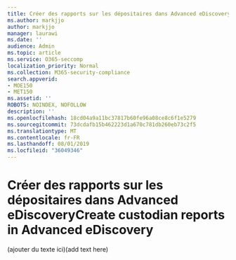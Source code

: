 ```yaml
---
title: Créer des rapports sur les dépositaires dans Advanced eDiscovery
ms.author: markjjo
author: markjjo
manager: laurawi
ms.date: ''
audience: Admin
ms.topic: article
ms.service: O365-seccomp
localization_priority: Normal
ms.collection: M365-security-compliance
search.appverid:
- MOE150
- MET150
ms.assetid: ''
ROBOTS: NOINDEX, NOFOLLOW
description: ''
ms.openlocfilehash: 18cd04a9a11bc37817b60fe96a08ce8c6f1e5279
ms.sourcegitcommit: 73dcdafb15b462223d1a670c781db260eb73c2f5
ms.translationtype: MT
ms.contentlocale: fr-FR
ms.lasthandoff: 08/01/2019
ms.locfileid: "36049346"
---
```

# <a name="create-custodian-reports-in-advanced-ediscovery"></a><span data-ttu-id="91f85-102">Créer des rapports sur les dépositaires dans Advanced eDiscovery</span><span class="sxs-lookup"><span data-stu-id="91f85-102">Create custodian reports in Advanced eDiscovery</span></span>

<span data-ttu-id="91f85-103">(ajouter du texte ici)</span><span class="sxs-lookup"><span data-stu-id="91f85-103">(add text here)</span></span> 